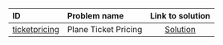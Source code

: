 | ID | Problem name | Link to solution |
|:---|:---|:---:|
| [ticketpricing](https://open.kattis.com/problems/ticketpricing) | Plane Ticket Pricing | [Solution](https://github.com/versenyi98/kattis-solutions/tree/main/solutions/Plane%20Ticket%20Pricing)|
